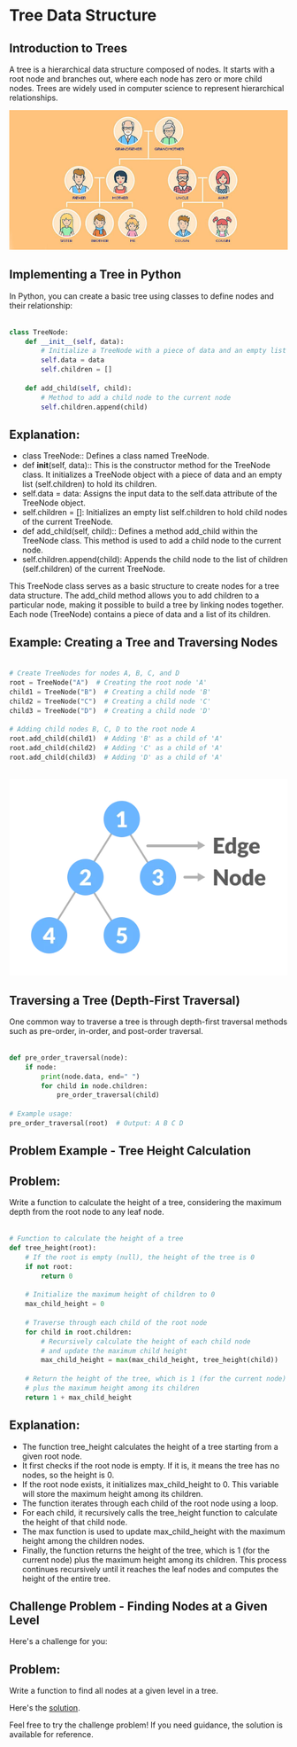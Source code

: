 # Tree Data Structure

## Introduction to Trees

A tree is a hierarchical data structure composed of nodes. It starts with a root node and branches out, where each node has zero or more child nodes. Trees are widely used in computer science to represent hierarchical relationships.

![Tree](Images/trees.jpg)

## Implementing a Tree in Python

In Python, you can create a basic tree using classes to define nodes and their relationship:

```Python

class TreeNode:
    def __init__(self, data):
        # Initialize a TreeNode with a piece of data and an empty list to hold children
        self.data = data
        self.children = []

    def add_child(self, child):
        # Method to add a child node to the current node
        self.children.append(child)

```

## Explanation:

- class TreeNode:: Defines a class named TreeNode.
- def **init**(self, data):: This is the constructor method for the TreeNode class. It initializes a TreeNode object with a piece of data and an empty list (self.children) to hold its children.
- self.data = data: Assigns the input data to the self.data attribute of the TreeNode object.
- self.children = []: Initializes an empty list self.children to hold child nodes of the current TreeNode.
- def add_child(self, child):: Defines a method add_child within the TreeNode class. This method is used to add a child node to the current node.
- self.children.append(child): Appends the child node to the list of children (self.children) of the current TreeNode.

This TreeNode class serves as a basic structure to create nodes for a tree data structure. The add_child method allows you to add children to a particular node, making it possible to build a tree by linking nodes together. Each node (TreeNode) contains a piece of data and a list of its children.

## Example: Creating a Tree and Traversing Nodes

```python

# Create TreeNodes for nodes A, B, C, and D
root = TreeNode("A")  # Creating the root node 'A'
child1 = TreeNode("B")  # Creating a child node 'B'
child2 = TreeNode("C")  # Creating a child node 'C'
child3 = TreeNode("D")  # Creating a child node 'D'

# Adding child nodes B, C, D to the root node A
root.add_child(child1)  # Adding 'B' as a child of 'A'
root.add_child(child2)  # Adding 'C' as a child of 'A'
root.add_child(child3)  # Adding 'D' as a child of 'A'



```

![Tree Data Structure](Images/nodes-edges_0.webp)

## Traversing a Tree (Depth-First Traversal)

One common way to traverse a tree is through depth-first traversal methods such as pre-order, in-order, and post-order traversal.

```python

def pre_order_traversal(node):
    if node:
        print(node.data, end=" ")
        for child in node.children:
            pre_order_traversal(child)

# Example usage:
pre_order_traversal(root)  # Output: A B C D


```

## Problem Example - Tree Height Calculation

## Problem:

Write a function to calculate the height of a tree, considering the maximum depth from the root node to any leaf node.

```python

# Function to calculate the height of a tree
def tree_height(root):
    # If the root is empty (null), the height of the tree is 0
    if not root:
        return 0

    # Initialize the maximum height of children to 0
    max_child_height = 0

    # Traverse through each child of the root node
    for child in root.children:
        # Recursively calculate the height of each child node
        # and update the maximum child height
        max_child_height = max(max_child_height, tree_height(child))

    # Return the height of the tree, which is 1 (for the current node)
    # plus the maximum height among its children
    return 1 + max_child_height

```

## Explanation:

- The function tree_height calculates the height of a tree starting from a given root node.
- It first checks if the root node is empty. If it is, it means the tree has no nodes, so the height is 0.
- If the root node exists, it initializes max_child_height to 0. This variable will store the maximum height among its children.
- The function iterates through each child of the root node using a loop.
- For each child, it recursively calls the tree_height function to calculate the height of that child node.
- The max function is used to update max_child_height with the maximum height among the children nodes.
- Finally, the function returns the height of the tree, which is 1 (for the current node) plus the maximum height among its children. This process continues recursively until it reaches the leaf nodes and computes the height of the entire tree.

## Challenge Problem - Finding Nodes at a Given Level

Here's a challenge for you:

## Problem:

Write a function to find all nodes at a given level in a tree.

Here's the [solution](./solutions.py).

Feel free to try the challenge problem! If you need guidance, the solution is available for reference.
